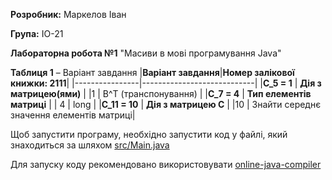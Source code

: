 **Розробник:** Маркелов Іван

**Група:** ІО-21

**Лабораторна робота №1** "Масиви в мові програмування Java"

**Таблиця 1** – Варіант завдання
|**Варіант завдання**|**Номер залікової книжки: 2111**|
|----------------|----------------------------|
|**C_5 = 1**         | **Дія з матрицею(ями)**        |
|1               | B^T (транспонування)       |
|**C_7 = 4**         | **Тип елементів матриці**      |
| 4              | long                       |
|**C_11 = 10**       | **Дія з матрицею С**           |
|10              | Знайти середнє значення елементів матриці|

Щоб запустити програму, необхідно запустити код у файлі, який знаходиться за шляхом [src/Main.java](src/Main.java)

Для запуску коду рекомендовано використовувати [online-java-compiler](https://www.jdoodle.com/online-java-compiler)
